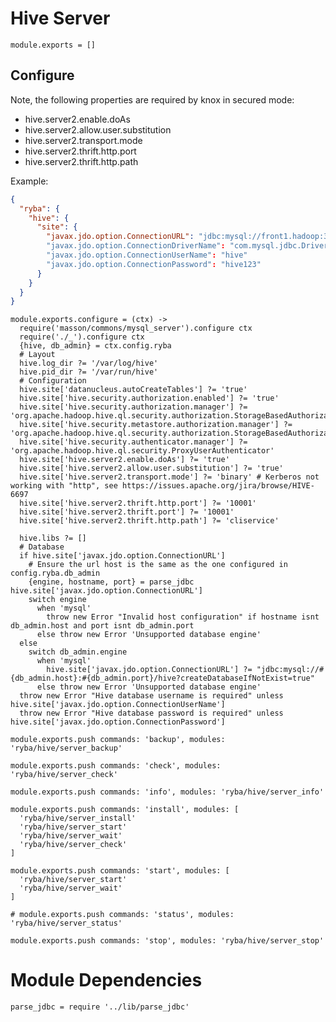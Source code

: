 
# Hive Server

    module.exports = []

## Configure

Note, the following properties are required by knox in secured mode:

*   hive.server2.enable.doAs
*   hive.server2.allow.user.substitution
*   hive.server2.transport.mode
*   hive.server2.thrift.http.port
*   hive.server2.thrift.http.path

Example:

```json
{
  "ryba": {
    "hive": {
      "site": {
        "javax.jdo.option.ConnectionURL": "jdbc:mysql://front1.hadoop:3306/hive?createDatabaseIfNotExist=true"
        "javax.jdo.option.ConnectionDriverName": "com.mysql.jdbc.Driver"
        "javax.jdo.option.ConnectionUserName": "hive"
        "javax.jdo.option.ConnectionPassword": "hive123"
      }
    }
  }
}
```

    module.exports.configure = (ctx) ->
      require('masson/commons/mysql_server').configure ctx
      require('./_').configure ctx
      {hive, db_admin} = ctx.config.ryba
      # Layout
      hive.log_dir ?= '/var/log/hive'
      hive.pid_dir ?= '/var/run/hive'
      # Configuration
      hive.site['datanucleus.autoCreateTables'] ?= 'true'
      hive.site['hive.security.authorization.enabled'] ?= 'true'
      hive.site['hive.security.authorization.manager'] ?= 'org.apache.hadoop.hive.ql.security.authorization.StorageBasedAuthorizationProvider'
      hive.site['hive.security.metastore.authorization.manager'] ?= 'org.apache.hadoop.hive.ql.security.authorization.StorageBasedAuthorizationProvider'
      hive.site['hive.security.authenticator.manager'] ?= 'org.apache.hadoop.hive.ql.security.ProxyUserAuthenticator'
      hive.site['hive.server2.enable.doAs'] ?= 'true'
      hive.site['hive.server2.allow.user.substitution'] ?= 'true'
      hive.site['hive.server2.transport.mode'] ?= 'binary' # Kerberos not working with "http", see https://issues.apache.org/jira/browse/HIVE-6697
      hive.site['hive.server2.thrift.http.port'] ?= '10001'
      hive.site['hive.server2.thrift.port'] ?= '10001'
      hive.site['hive.server2.thrift.http.path'] ?= 'cliservice'
      
      hive.libs ?= []
      # Database
      if hive.site['javax.jdo.option.ConnectionURL']
        # Ensure the url host is the same as the one configured in config.ryba.db_admin
        {engine, hostname, port} = parse_jdbc hive.site['javax.jdo.option.ConnectionURL']
        switch engine
          when 'mysql'
            throw new Error "Invalid host configuration" if hostname isnt db_admin.host and port isnt db_admin.port
          else throw new Error 'Unsupported database engine'
      else
        switch db_admin.engine
          when 'mysql'
            hive.site['javax.jdo.option.ConnectionURL'] ?= "jdbc:mysql://#{db_admin.host}:#{db_admin.port}/hive?createDatabaseIfNotExist=true"
          else throw new Error 'Unsupported database engine'
      throw new Error "Hive database username is required" unless hive.site['javax.jdo.option.ConnectionUserName']
      throw new Error "Hive database password is required" unless hive.site['javax.jdo.option.ConnectionPassword']

    module.exports.push commands: 'backup', modules: 'ryba/hive/server_backup'

    module.exports.push commands: 'check', modules: 'ryba/hive/server_check'

    module.exports.push commands: 'info', modules: 'ryba/hive/server_info'

    module.exports.push commands: 'install', modules: [
      'ryba/hive/server_install'
      'ryba/hive/server_start'
      'ryba/hive/server_wait'
      'ryba/hive/server_check'
    ]

    module.exports.push commands: 'start', modules: [
      'ryba/hive/server_start'
      'ryba/hive/server_wait'
    ]

    # module.exports.push commands: 'status', modules: 'ryba/hive/server_status'

    module.exports.push commands: 'stop', modules: 'ryba/hive/server_stop'

# Module Dependencies

    parse_jdbc = require '../lib/parse_jdbc'


